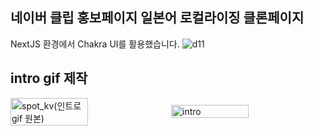 ## 네이버 클립 홍보페이지 일본어 로컬라이징 클론페이지

NextJS 환경에서 Chakra UI를 활용했습니다.
![d11](https://github.com/user-attachments/assets/8c654333-6e92-4fd8-b19e-91d4da59d888)

## intro gif 제작
<div style="display: flex; justify-content: space-between; align-items: center;">
  <img src="https://github.com/user-attachments/assets/c59b3fac-b5ee-494f-8466-b87300df5502" alt="spot_kv(인트로gif 원본)" style="width: 50%; margin-right: 10px;">
  <img src="https://github.com/user-attachments/assets/dca85651-f16f-460c-b3a5-7335a8e58606" alt="intro" style="width: 50%;">
</div>
